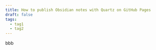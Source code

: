 ```yaml
---
title: How to publish Obsidian notes with Quartz on GitHub Pages
draft: false
tags:
  - tag1
  - tag2
---
```

 bbb
